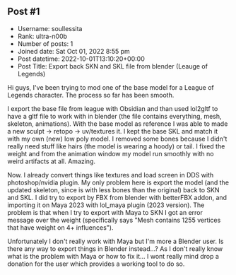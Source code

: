 ## Post #1
- Username: soullessita
- Rank: ultra-n00b
- Number of posts: 1
- Joined date: Sat Oct 01, 2022 8:55 pm
- Post datetime: 2022-10-01T13:10:20+00:00
- Post Title: Export back SKN and SKL file from blender (Leauge of Legends)

Hi guys, I've been trying to mod one of the base model for a League of Legends character.
The process so far has been smooth.

I export the base file from league with Obsidian and than used lol2gltf to have a gltf file to work with in blender (the file contains everything, mesh, skeleton, animations).
With the base model as reference I was able to made a new sculpt -> retopo -> uv/textures it.
I kept the base SKL and match it with my own (new) low poly model. I removed some bones because I didn't really need stuff like hairs (the model is wearing a hoody) or tail.
I fixed the weight and from the animation window my model run smoothly with no weird artifacts at all. Amazing.

Now. I already convert things like textures and load screen in DDS with photoshop/nvidia plugin.
My only problem here is export the model (and the updated skeleton, since is with less bones than the original) back to SKN and SKL.
I did try to export by FBX from blender with betterFBX addon, and importing it on Maya 2023 with lol_maya plugin (2023 version).
The problem is that when I try to export with Maya to SKN I got an error message over the weight (specifically says "Mesh contains 1255 vertices that have weight on 4+ influences").

Unfortunately I don't really work with Maya but I'm more a Blender user.
Is there any way to export things in Blender instead...? As I don't really know what is the problem with Maya or how to fix it...
I wont really mind drop a donation for the user which provides a working tool to do so.
